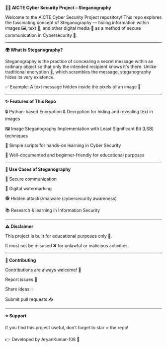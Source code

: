 **🕵️‍♂️ AICTE Cyber Security Project – Steganography**

Welcome to the AICTE Cyber Security Project repository!
This repo explores the fascinating concept of Steganography — hiding information within images 🖼️, text 📜, and other digital media 💾 as a method of secure communication in Cybersecurity 🔐.
<br><hr>

**🌍 What is Steganography?**

Steganography is the practice of concealing a secret message within an ordinary object so that only the intended recipient knows it's there. Unlike traditional encryption 🔑, which scrambles the message, steganography hides its very existence.

✅ Example: A text message hidden inside the pixels of an image 🌈
<br><hr>
**✨ Features of This Repo**

🔒 Python-based Encryption & Decryption for hiding and revealing text in images

🖼️ Image Steganography Implementation with Least Significant Bit (LSB) techniques

🚀 Simple scripts for hands-on learning in Cyber Security

📝 Well-documented and beginner-friendly for educational purposes
<hr>

**🎯 Use Cases of Steganography**

🔐 Secure communication

📡 Digital watermarking

🕵️ Hidden attacks/malware (cybersecurity awareness)

📚 Research & learning in Information Security
<hr>

**⚠️ Disclaimer**

This project is built for educational purposes only 📘.

It must not be misused ❌ for unlawful or malicious activities.
<hr>

**🤝 Contributing**

Contributions are always welcome! 🚀

Report issues 🐛

Share ideas 💡

Submit pull requests 📥
<hr>

**⭐ Support**

If you find this project useful, don’t forget to star ⭐ the repo!

👉 Developed by AryanKumar-108 🙌


